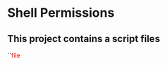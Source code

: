 # Shell Permissions

## This project contains a script files


``<span style="color: red">file<span>
